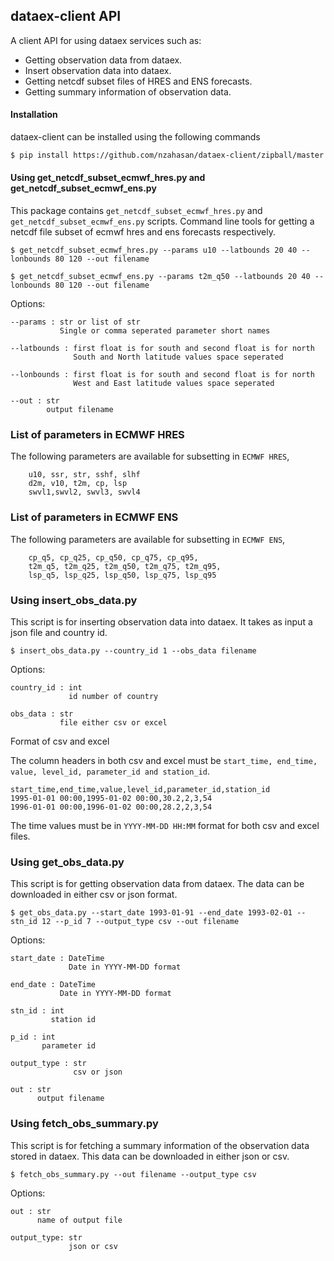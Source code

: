 ## dataex-client API
A client API for using dataex services such as:
- Getting observation data from dataex.
- Insert observation data into dataex.
- Getting netcdf subset files of HRES and ENS forecasts.
- Getting summary information of observation data.

#### Installation

dataex-client can be installed using the following commands
``` bash
$ pip install https://github.com/nzahasan/dataex-client/zipball/master
```

#### Using get_netcdf_subset_ecmwf_hres.py and get_netcdf_subset_ecmwf_ens.py

This package contains `get_netcdf_subset_ecmwf_hres.py` and `get_netcdf_subset_ecmwf_ens.py` scripts. Command line tools for getting a netcdf file subset of ecmwf hres and ens forecasts respectively.

```
$ get_netcdf_subset_ecmwf_hres.py --params u10 --latbounds 20 40 --lonbounds 80 120 --out filename

$ get_netcdf_subset_ecmwf_ens.py --params t2m_q50 --latbounds 20 40 --lonbounds 80 120 --out filename
```

Options:
```
--params : str or list of str
           Single or comma seperated parameter short names 
             
--latbounds : first float is for south and second float is for north
              South and North latitude values space seperated 
             
--lonbounds : first float is for south and second float is for north 
              West and East latitude values space seperated 
             
--out : str
        output filename

```

### List of parameters in ECMWF HRES

The following parameters are available for subsetting in `ECMWF HRES`,

```
    u10, ssr, str, sshf, slhf
    d2m, v10, t2m, cp, lsp
    swvl1,swvl2, swvl3, swvl4
```

### List of parameters in ECMWF ENS

The following parameters are available for subsetting in `ECMWF ENS`,

```
    cp_q5, cp_q25, cp_q50, cp_q75, cp_q95,
    t2m_q5, t2m_q25, t2m_q50, t2m_q75, t2m_q95,
    lsp_q5, lsp_q25, lsp_q50, lsp_q75, lsp_q95
```

### Using insert_obs_data.py 

This script is for inserting observation data into dataex. It takes as input a json file and country id.

```
$ insert_obs_data.py --country_id 1 --obs_data filename
```
Options:
```
country_id : int
             id number of country
             
obs_data : str
           file either csv or excel  
```
Format of csv and excel

The column headers in both csv and excel must be `start_time, end_time, value, level_id, parameter_id and station_id`.

```
start_time,end_time,value,level_id,parameter_id,station_id
1995-01-01 00:00,1995-01-02 00:00,30.2,2,3,54
1996-01-01 00:00,1996-01-02 00:00,28.2,2,3,54
```
The time values must be in `YYYY-MM-DD HH:MM` format for both csv and excel files.


### Using get_obs_data.py
This script is for getting observation data from dataex. The data can be downloaded in either csv or json format.

```
$ get_obs_data.py --start_date 1993-01-91 --end_date 1993-02-01 -- stn_id 12 --p_id 7 --output_type csv --out filename 
```
Options:
```
start_date : DateTime
             Date in YYYY-MM-DD format
        
end_date : DateTime
           Date in YYYY-MM-DD format
           
stn_id : int
         station id
            
p_id : int 
       parameter id     

output_type : str
              csv or json
              
out : str
      output filename

```

### Using fetch_obs_summary.py
This script is for fetching a summary information of the observation data stored in dataex. This data can be downloaded in either json or csv.

```
$ fetch_obs_summary.py --out filename --output_type csv
```
Options:
```
out : str
      name of output file 
      
output_type: str
             json or csv    

```


 


